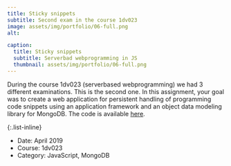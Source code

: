 ```yaml
---
title: Sticky snippets
subtitle: Second exam in the course 1dv023
image: assets/img/portfolio/06-full.png
alt:

caption:
  title: Sticky snippets
  subtitle: Serverbad webprogramming in JS
  thumbnail: assets/img/portfolio/06-full.png
---
```


During the course 1dv023 (serverbased webprogramming) we had 3 different examinations. This is the second one. In this assignment, your goal was to create a web application for persistent handling of programming code snippets using an application framework and an object data modeling library for MongoDB. The code is available [here](https://github.com/codesis/1dv023-exam2).

{:.list-inline}

- Date: April 2019
- Course: 1dv023
- Category: JavaScript, MongoDB

